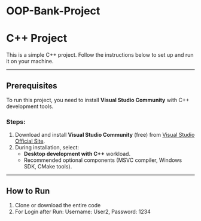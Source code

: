# OOP-Bank-Project

# C++ Project

This is a simple C++ project. Follow the instructions below to set up and run it on your machine.

---

## Prerequisites
To run this project, you need to install **Visual Studio Community** with C++ development tools.

### Steps:
1. Download and install **Visual Studio Community** (free) from [Visual Studio Official Site](https://visualstudio.microsoft.com/vs/community/).
2. During installation, select:
   - **Desktop development with C++** workload.
   - Recommended optional components (MSVC compiler, Windows SDK, CMake tools).

---

## How to Run
1. Clone or download the entire code
2. For Login after Run:
  Username: User2,
  Password: 1234

   
